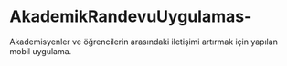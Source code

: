 # AkademikRandevuUygulamas-
Akademisyenler ve öğrencilerin arasındaki iletişimi artırmak için yapılan mobil uygulama.
